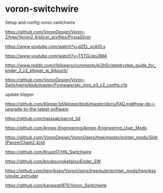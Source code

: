 # voron-switchwire
Setup and config voron switchwire

https://github.com/VoronDesign/Voron-2/tree/Voron2.4/slicer_profiles/PrusaSlicer

https://www.youtube.com/watch?v=dZEL_ycAOLs

https://www.youtube.com/watch?v=T5TGLleu3MA

https://www.reddit.com/r/klippers/comments/kj2h5r/stepbystep_guide_for_ender_3_v2_klipper_w_bltouch/

https://github.com/VoronDesign/Voron-Switchwire/blob/master/Firmware/skr_mini_e3_v2_config.cfg

update klipper 

https://github.com/Klipper3d/klipper/blob/master/docs/FAQ.md#how-do-i-upgrade-to-the-latest-software


https://github.com/narasak/parrot_3d


https://github.com/Annex-Engineering/Annex-Engineering_User_Mods

https://github.com/VoronDesign/VoronUsers/tree/master/printer_mods/Slidr/PanzerChain2.4/stl

https://github.com/Kruze17/HN_Switchwire

https://github.com/boubounokefalos/Ender_SW

https://github.com/henrikssn/VoronUsers/tree/euler/printer_mods/henrikssn/euler_extruder

https://github.com/kanawati975/Voron_Switchwire


